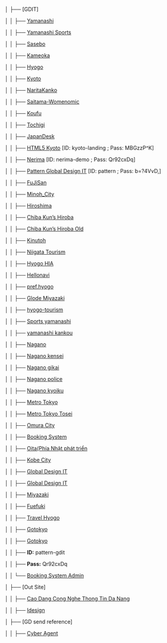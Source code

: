 │   ├── [GDIT]

│   │   ├── [Yamanashi](http://www.yamanashi-kankou.jp/rekitabi/index.html)

│   │   ├── [Yamanashi Sports](http://www.sports-camp.pref.yamanashi.jp/index.html)

│   │   ├── [Sasebo](http://www.city.sasebo.lg.jp/99life/index.html)

│   │   ├── [Kameoka](https://www.city.kameoka.kyoto.jp)

│   │   ├── [Hyogo](http://www.travelhyogo.org/world/)

│   │   ├── [Kyoto](http://www.kyototourism.org/)

│   │   ├── [NaritaKanko](http://www.nrtk.jp/top.html)

│   │   ├── [Saitama-Womenomic](https://www.pref.saitama.lg.jp/womenomics/)

│   │   ├── [Koufu](http://www.kofu500.com)

│   │   ├── [Tochigi](http://www.pref.tochigi.lg.jp/culture/)

│   │   ├── [JapanDesk](http://jp.investdanang.gov.vn/)

│   │   ├── [HTML5 Kyoto](http://kyoto-landing.globaldesignit.vn/landing_top.html) [ID: kyoto-landing ; Pass: MBGzzP^K]

│   │   ├── [Nerima](http://nerima-demo.globaldesignit.vn/top.html) [ID: nerima-demo ; Pass: Qr92cxDq]

│   │   ├── [Pattern Global Design IT](http://pattern.globaldesignit.vn/) [ID: pattern ; Pass: b=?4VvD,]

│   │   ├── [FuJiSan](https://www.fujisan-3776.jp/index.html)

│   │   ├── [Minoh_City](http://www.city.minoh.lg.jp/)

│   │   ├── [Hiroshima](http://www.pref.hiroshima.lg.jp/)

│   │   ├── [Chiba Kun’s Hiroba](https://www.pref.chiba.lg.jp/kouhou/miryoku/chi-ba-kun/index.html)

│   │   ├── [Chiba Kun’s Hiroba Old](https://www.pref.chiba.lg.jp/moji/index.html) 

│   │   ├── [Kinutoh](http://www.kinutoh.jp/index.html)

│   │   ├── [Niigata Tourism](https://www.niigata-kankou.or.jp/)

│   │   ├── [Hyogo HIA](http://www.hyogo-ip.or.jp/index.html)

│   │   ├── [Hellonavi](http://hellonavi.jp/)

│   │   ├── [pref.hyogo](https://web.pref.hyogo.lg.jp/)

│   │   ├── [Glode Miyazaki](http://www.glode.com/explore-miyazaki/index.html)

│   │   ├── [hyogo-tourism](http://www.hyogo-tourism.jp/)

│   │   ├── [Sports yamanashi](https://www.sports-camp.pref.yamanashi.jp/index.html)

│   │   ├── [yamanashi kankou](http://www.yamanashi-kankou.jp/rekitabi/index.html)

│   │   ├── [Nagano](https://www.pref.nagano.lg.jp/)

│   │   ├── [Nagano kensei](https://www.pref.nagano.lg.jp/kensei/gaiyo/chiji/index.html)

│   │   ├── [Nagano gikai](https://www.pref.nagano.lg.jp/gikai/chosa/index.html)

│   │   ├── [Nagano police](https://www.pref.nagano.lg.jp/police/index.html)

│   │   ├── [Nagano kyoiku](https://www.pref.nagano.lg.jp/kyoiku/kyoiku/index.html)

│   │   ├── [Metro Tokyo](http://www.metro.tokyo.jp/search/index.html)

│   │   ├── [Metro Tokyo Tosei](http://www.metro.tokyo.jp/tosei/hodohappyo/press/index.html)

│   │   ├── [Omura City](https://www.city.omura.nagasaki.jp/)

│   │   ├── [Booking System]()

│   │   ├── [Oita(Phía Nhật phát triển](https://www.city.oita.oita.jp/index.html)

│   │   ├── [Kobe City](http://www.city.kobe.lg.jp/other/arukikata/design_guideline/guideline/K1.html)

│   │   ├── [Global Design IT](http://pattern.globaldesignit.vn/vn)

│   │   ├── [Global Design IT](http://pattern.globaldesignit.vn/jp)

│   │   ├── [Miyazaki](https://www.kanko-miyazaki.jp/index.html)

│   │   ├── [Fuefuki](https://www.city.fuefuki.yamanashi.jp/index.html)

│   │   ├── [Travel Hyogo](http://www.travelhyogo.org.e.aas.hp.transer.com/discover/photo/index.html)

│   │   ├── [Gotokyo](https://www.gotokyo.org/en/index.html)

│   │   ├── [Gotokyo](https://www.gotokyo.org/en/spot/54/index.html)

│   │   ├── **ID:** pattern-gdit

│   │   ├── **Pass:** Qr92cxDq

│   │   └── [Booking System Admin]()

│   ├── [Out Site]

│   │   ├── [Cao Dang Cong Nghe Thong Tin Da Nang](http://caodangcntt.edu.vn/)

│   │   ├── [Idesign](http://idesign.edu.vn/)

│   ├── [GD send reference]

│   │   ├── [Cyber Agent](https://www.cyberagent.co.jp/)

